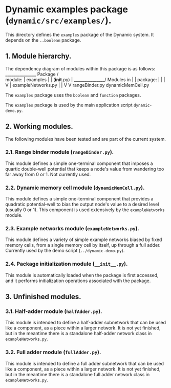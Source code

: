 # Dynamic examples package (`dynamic/src/examples/`).

This directory defines the `examples` package of the Dynamic system.
It depends on the `..boolean` package.

## 1. Module hierarchy.

The dependency diagram of modules within this package is as follows:
				 _______________
		Package 	/               \
		module:		|    examples   |
					| (__init__.py) |
					\_______________/
		Modules in		|		|
		package:		|		|
						|		V
						|	exampleNetworks.py
						|		|
						V		V
			 rangeBinder.py	  dynamicMemCell.py
				
The `examples` package uses the `boolean` and `function` packages.
				
The `examples` package is used by the main application script `dynamic-demo.py`.

## 2. Working modules.

The following modules have been tested and are part of the current system.

### 2.1. Range binder module (`rangeBinder.py`).

This module defines a simple one-terminal component that imposes a quartic
double-well potential that keeps a node's value from wandering too far away
from 0 or 1.  Not currently used.

### 2.2. Dynamic memory cell module (`dynamicMemCell.py`).

This module defines a simple one-terminal component that provides a quadratic
potential-well to bias the output node's value to a desired level (usually 0 
or 1).  This component is used extensively by the `exampleNetworks` module.

### 2.3. Example networks module (`exampleNetworks.py`).

This module defines a variety of simple example networks biased by fixed
memory cells, from a single memory cell by itself, up through a full adder.
Currently used by the demo script (`../dynamic-demo.py`).

### 2.4. Package initialization module (`__init__.py`).

This module is automatically loaded when the package is first accessed,
and it performs initialization operations associated with the package.

## 3. Unfinished modules.

### 3.1. Half-adder module (`halfAdder.py`).

This module is intended to define a half-adder subnetwork that can be used 
like a component, as a piece within a larger network.  It is not yet
finished, but in the meantime there is a standalone half-adder network class
in `exampleNetworks.py`.

### 3.2. Full adder module (`fullAdder.py`).

This module is intended to define a full adder subnetwork that can be used 
like a component, as a piece within a larger network.  It is not yet
finished, but in the meantime there is a standalone full adder network class
in `exampleNetworks.py`.
